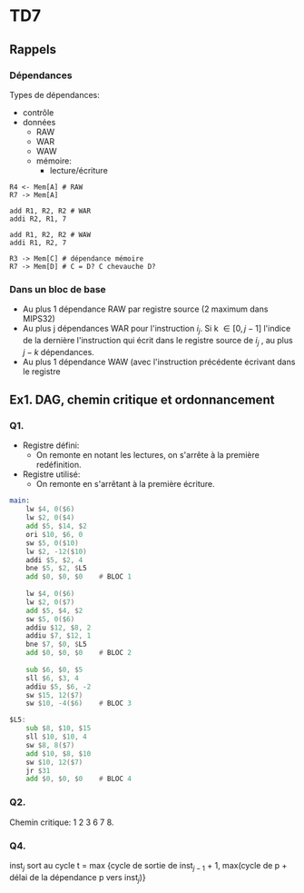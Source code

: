 # TD7

## Rappels

### Dépendances

Types de dépendances:

* contrôle
* données
	* RAW
	* WAR
	* WAW
	* mémoire:
		* lecture/écriture

```
R4 <- Mem[A] # RAW
R7 -> Mem[A]

add R1, R2, R2 # WAR
addi R2, R1, 7

add R1, R2, R2 # WAW
addi R1, R2, 7

R3 -> Mem[C] # dépendance mémoire
R7 -> Mem[D] # C = D? C chevauche D?
```

### Dans un bloc de base

* Au plus 1 dépendance RAW par registre source (2 maximum dans MIPS32)
* Au plus j dépendances WAR pour l'instruction $i_j$. Si k $\in [0, j-1]$ l'indice de la dernière l'instruction qui écrit dans le registre source de $i_j$ , au plus 
$j-k$ dépendances.
* Au plus 1 dépendance WAW (avec l'instruction précédente écrivant dans le registre

## Ex1. DAG, chemin critique et ordonnancement

### Q1. 

* Registre défini:
	* On remonte en notant les lectures, on s'arrête à la première redéfinition.
* Registre utilisé:
	* On remonte en s'arrêtant à la première écriture.

```asm
main:
	lw $4, 0($6)
	lw $2, 0($4)
	add $5, $14, $2
	ori $10, $6, 0
	sw $5, 0($10)
	lw $2, -12($10)
	addi $5, $2, 4
	bne $5, $2, $L5
	add $0, $0, $0    # BLOC 1
	
	lw $4, 0($6)
	lw $2, 0($7)
	add $5, $4, $2
	sw $5, 0($6)
	addiu $12, $8, 2
	addiu $7, $12, 1
	bne $7, $0, $L5
	add $0, $0, $0    # BLOC 2
	
	sub $6, $0, $5
	sll $6, $3, 4
	addiu $5, $6, -2
	sw $15, 12($7)
	sw $10, -4($6)    # BLOC 3

$L5:
	sub $8, $10, $15
	sll $10, $10, 4
	sw $8, 8($7)
	add $10, $8, $10
	sw $10, 12($7)
	jr $31
	add $0, $0, $0    # BLOC 4
```

### Q2.

Chemin critique: 1 2 3 6 7 8.

### Q4.

inst$_j$ sort au cycle t = max {cycle de sortie de inst$_{j-1}$ + 1, max(cycle de p + délai de la dépendance p vers inst$_j$)}
